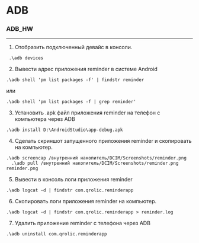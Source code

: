 # ADB

### ADB_HW
  ___

 1. Отобразить подключенный девайс в консоли.

 ```
  .\adb devices
  ```
 2. Вывести адрес приложения reminder в системе Android
	
  ```
  .\adb shell 'pm list packages -f' | findstr reminder
  ```
  или
   ```
  .\adb shell 'pm list packages -f | grep reminder'
  ```
 3. Установить .apk файл приложения reminder на телефон с компьютера через  ADB
	
  ```
  .\adb install D:\AndroidStudio\app-debug.apk
  ```
 4. Сделать скриншот запущенного приложения reminder и скопировать на компьютер.

  ``` 
  .\adb screencap /внутренний накопитель/DCIM/Screenshots/reminder.png
	.\adb pull /внутренний накопитель/DCIM/Screenshots/reminder.png reminder.png
  ```
 5. Вывести в консоль логи приложения reminder
	
  ```
  .\adb logcat -d | findstr com.qrolic.reminderapp
  ```
 6. Скопировать логи приложения reminder на компьютер.
	
  ```
  .\adb logcat -d | findstr com.qrolic.reminderapp > reminder.log
  ```
 7. Удалить приложение reminder с телефона через ADB
	
  ```
  .\adb uninstall com.qrolic.reminderapp
  ```